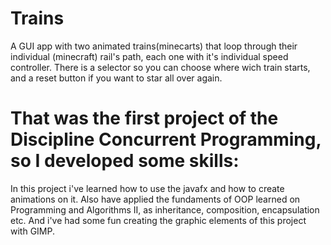 # Trains
A GUI app with two animated trains(minecarts) that loop through their individual (minecraft) rail's path, each one with it's individual speed controller. There is a selector so you can choose where wich train starts, and a reset button if you want to star all over again.

# That was the first project of the Discipline Concurrent Programming, so I developed some skills:

In this project i've learned how to use the javafx and how to create animations on it. Also have applied the fundaments of OOP learned on Programming and Algorithms II, as inheritance, composition, encapsulation etc. And i've had some fun creating the graphic elements of this project with GIMP.
